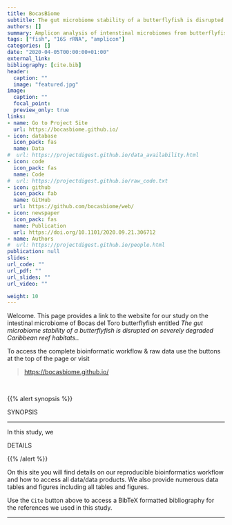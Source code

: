 ```yaml
---
title: BocasBiome
subtitle: The gut microbiome stability of a butterflyfish is disrupted on severely degraded Caribbean reef habitats.
authors: []
summary: Amplicon analysis of intenstinal microbiomes from butterflyfish in Bocas del Toro.
tags: ["fish", "16S rRNA", "amplicon"]
categories: []
date: "2020-04-05T00:00:00+01:00"
external_link:
bibliography: [cite.bib]
header:
  caption: ""
  image: "featured.jpg"
image:
  caption: ""
  focal_point:
  preview_only: true
links:
- name: Go to Project Site
  url: https://bocasbiome.github.io/
- icon: database
  icon_pack: fas
  name: Data
#  url: https://projectdigest.github.io/data_availability.html
- icon: code
  icon_pack: fas
  name: Code
#  url: https://projectdigest.github.io/raw_code.txt
- icon: github
  icon_pack: fab
  name: GitHub
  url: https://github.com/bocasbiome/web/
- icon: newspaper
  icon_pack: fas
  name: Publication
  url: https://doi.org/10.1101/2020.09.21.306712
- name: Authors
#  url: https://projectdigest.github.io/people.html
publication: null
slides:
url_code: ""
url_pdf: ""
url_slides: ""
url_video: ""

weight: 10
---
```


Welcome. This page provides a link to the website for our study on the intestinal microbiome of Bocas del Toro butterflyfish entitled <em>The gut microbiome stability of a butterflyfish is disrupted on severely degraded Caribbean reef habitats.</em>. 

To access the complete bioinformatic workflow & raw data use the buttons at the top of the page or visit
>https://bocasbiome.github.io/

<br/>

{{% alert synopsis %}}

SYNOPSIS
<hr>
In this study, we

DETAILS

{{% /alert %}}

On this site you will find details on our reproducible bioinformatics workflow and how to access all data/data products. We also provide numerous data tables and figures including all tables and figures.

Use the `Cite` button above to access a BibTeX formatted bibliography for the references we used in this study.

<hr/>
